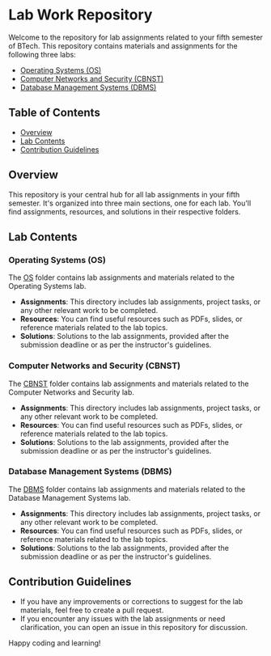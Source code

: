 # Lab Work Repository

Welcome to the repository for lab assignments related to your fifth semester of BTech. This repository contains materials and assignments for the following three labs:

- [Operating Systems (OS)](#operating-systems-os)
- [Computer Networks and Security (CBNST)](#computer-networks-and-security-cbnst)
- [Database Management Systems (DBMS)](#database-management-systems-dbms)

## Table of Contents

- [Overview](#overview)
- [Lab Contents](#lab-contents)
- [Contribution Guidelines](#contribution-guidelines)

## Overview

This repository is your central hub for all lab assignments in your fifth semester. It's organized into three main sections, one for each lab. You'll find assignments, resources, and solutions in their respective folders.

## Lab Contents

### Operating Systems (OS)

The [OS](/OS) folder contains lab assignments and materials related to the Operating Systems lab.

- **Assignments**: This directory includes lab assignments, project tasks, or any other relevant work to be completed.
- **Resources**: You can find useful resources such as PDFs, slides, or reference materials related to the lab topics.
- **Solutions**: Solutions to the lab assignments, provided after the submission deadline or as per the instructor's guidelines.

### Computer Networks and Security (CBNST)

The [CBNST](/CBNST) folder contains lab assignments and materials related to the Computer Networks and Security lab.

- **Assignments**: This directory includes lab assignments, project tasks, or any other relevant work to be completed.
- **Resources**: You can find useful resources such as PDFs, slides, or reference materials related to the lab topics.
- **Solutions**: Solutions to the lab assignments, provided after the submission deadline or as per the instructor's guidelines.

### Database Management Systems (DBMS)

The [DBMS](/DBMS) folder contains lab assignments and materials related to the Database Management Systems lab.

- **Assignments**: This directory includes lab assignments, project tasks, or any other relevant work to be completed.
- **Resources**: You can find useful resources such as PDFs, slides, or reference materials related to the lab topics.
- **Solutions**: Solutions to the lab assignments, provided after the submission deadline or as per the instructor's guidelines.

## Contribution Guidelines

- If you have any improvements or corrections to suggest for the lab materials, feel free to create a pull request.
- If you encounter any issues with the lab assignments or need clarification, you can open an issue in this repository for discussion.

Happy coding and learning!
